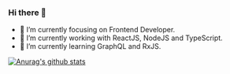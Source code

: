 ### Hi there 👋
- 👯 I’m currently focusing on Frontend Developer.
- 🔭 I’m currently working with ReactJS, NodeJS and TypeScript.
- 🌱 I’m currently learning GraphQL and RxJS.

[![Anurag's github stats](https://github-readme-stats.vercel.app/api?username=kienphi30999&show_icons=true&theme=gruvbox)](https://github.com/anuraghazra/github-readme-stats)
<!--
**kienphi30999/kienphi30999** is a ✨ _special_ ✨ repository because its `README.md` (this file) appears on your GitHub profile.

Here are some ideas to get you started:

- 🔭 I’m currently working with ReactJS, NodeJS and TypeScript.
- 🌱 I’m currently learning GraphQL and RxJS.
- 👯 I’m currently focusing on Frontend Developer.
- 🤔 I’m looking for help with ...
- 💬 Ask me about ...
- 📫 How to reach me: ...
- 😄 Pronouns: ...
- ⚡ Fun fact: ...
-->
